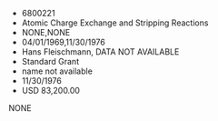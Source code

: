 * 6800221
* Atomic Charge Exchange and Stripping Reactions
* NONE,NONE
* 04/01/1969,11/30/1976
* Hans Fleischmann, DATA NOT AVAILABLE
* Standard Grant
* name not available
* 11/30/1976
* USD 83,200.00

NONE